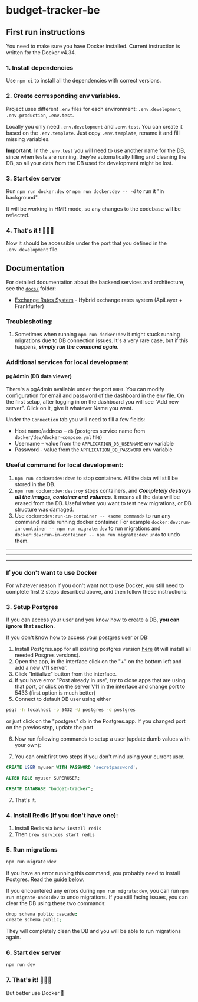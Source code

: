 # budget-tracker-be

## First run instructions

You need to make sure you have Docker installed. Current instruction is written
for the Docker v4.34.

### 1. Install dependencies

Use `npm ci` to install all the dependencies with correct versions.

### 2. Create corresponding env variables.

Project uses different `.env` files for each environment: `.env.development`,
`.env.production`, `.env.test`.

Locally you only need `.env.development` and `.env.test`.
You can create it based on the `.env.template`. Just copy `.env.template`, rename it and fill missing
variables.

**Important.** In the `.env.test` you will need to use another name for the DB,
since when tests are running, they're automatically filling and cleaning the DB,
so all your data from the DB used for development might be lost.

### 3. Start dev server

Run `npm run docker:dev` or `npm run docker:dev -- -d` to run it "in background".

It will be working in HMR mode, so any changes to the codebase will be reflected.

### 4. That's it ! 🎉🎉🎉

Now it should be accessible under the port that you defined in the `.env.development` file.

## Documentation

For detailed documentation about the backend services and architecture, see the [`docs/`](./docs/) folder:

- [Exchange Rates System](./docs/exchange-rates.md) - Hybrid exchange rates system (ApiLayer + Frankfurter)

### Troubleshoting:

1. Sometimes when running `npm run docker:dev` it might stuck running migrations
   due to DB connection issues. It's a very rare case, but if this happens,
   _**simply run the command again**_.

### Additional services for local development

#### pgAdmin (DB data viewer)

There's a pgAdmin available under the port `8001`. You can modify configuration for email and password of the dashboard in the env file. On the first setup, after logging in on the dashboard you will see "Add new server". Click on it, give it whatever Name you want.

Under the `Connection` tab you will need to fill a few fields:

- Host name/address – `db` (postgres service name from `docker/dev/docker-compose.yml` file)
- Username – value from the `APPLICATION_DB_USERNAME` env variable
- Password - value from the `APPLICATION_DB_PASSWORD` env variable

### Useful command for local development:

1. `npm run docker:dev:down` to stop containers. All the data will still be stored in the DB.
2. `npm run docker:dev:destroy` stops containers, and _**Completely destroys all the images, container and volumes**_. It means all the data will be erased from the DB. Useful when you want to test new migrations, or DB structure was damaged.
3. Use `docker:dev:run-in-container -- <some command>` to run any command inside running docker container. For example `docker:dev:run-in-container -- npm run migrate:dev` to run migrations and `docker:dev:run-in-container -- npm run migrate:dev:undo` to undo them.

<hr>
<hr>
<hr>

### If you don't want to use Docker

For whatever reason if you don't want not to use Docker, you still need to complete
first 2 steps described above, and then follow these instructions:

### 3. Setup Postgres

If you can access your user and you know how to create a DB, **you can ignore that section**.

If you don't know how to access your postgres user or DB:

1. Install Postgres.app for all existing postgres version [here](https://postgresapp.com/downloads.html) (it will install all needed Posgres versions).
2. Open the app, in the interface click on the "+" on the bottom left and add a new V11 server.
3. Click "Initialize" button from the interface.
4. If you have error "Post already in use", try to close apps that are using that port, or click on the server V11 in the interface and change port to 5433 (first option is much better)
5. Connect to default DB user using either

```sh
psql -h localhost -p 5432 -U postgres -d postgres
```

or just click on the "postgres" db in the Postgres.app. If you changed port on the previos step, update the port

6. Now run following commands to setup a user (update dumb values with your own):

1. You can omit first two steps if you don't mind using your current user.

```sql
CREATE USER myuser WITH PASSWORD 'secretpassword';
```

```sql
ALTER ROLE myuser SUPERUSER;
```

```sql
CREATE DATABASE "budget-tracker";
```

7. That's it.

### 4. Install Redis (if you don't have one):

1. Install Redis via `brew install redis`
2. Then `brew services start redis`

### 5. Run migrations

```sh
npm run migrate:dev
```

If you have an error running this command, you probably need to install Postgres. Read [the guide below](#setup-postgres).

If you encountered any errors during `npm run migrate:dev`, you can run
`npm run migrate-undo:dev` to undo migrations. If you still facing issues, you
can clear the DB using these two commands:

```sh
drop schema public cascade;
create schema public;
```

They will completely clean the DB and you will be able to run migrations again.

### 6. Start dev server

```sh
npm run dev
```

### 7. That's it! 🎉🎉🎉

But better use Docker 🙈
